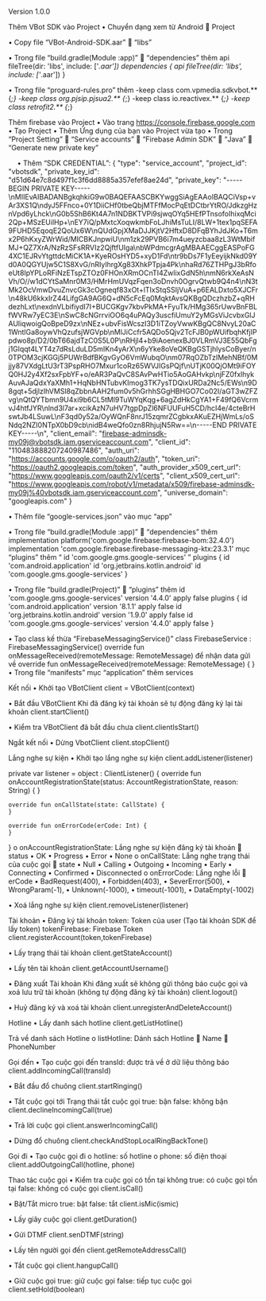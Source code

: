  Version 1.0.0

Thêm VBot SDK vào Project
•	Chuyển dạng xem từ Android  Project
 

•	Copy file “VBot-Android-SDK.aar”  “libs” 
 

•	Trong file “build.gradle(Module :app)”  “dependencies” thêm 
api fileTree(dir: 'libs', include: ['*.aar'])
dependencies {
    api fileTree(dir: 'libs', include: ['*.aar'])
}

•	Trong file “proguard-rules.pro” thêm
-keep class com.vpmedia.sdkvbot.** {*;}
-keep class org.pjsip.pjsua2.** {*;}
-keep class io.reactivex.** {*;}
-keep class retrofit2.** {*;}

Thêm firebase vào Project
•	Vào trang https://console.firebase.google.com
•	Tạo Project 
•	Thêm Ứng dụng của bạn vào Project vừa tạo
•	Trong “Project Setting”  “Service accounts”  “Firebase Admin SDK”  “Java”  “Generate new private key”
 
 
•	Thêm “SDK CREDENTIAL”:
{
  "type": "service_account",
  "project_id": "vbotsdk",
  "private_key_id": "d51d64e7c8d497f1c3f6dd8885a357efef8ae24d",
  "private_key": "-----BEGIN PRIVATE KEY-----\nMIIEvAIBADANBgkqhkiG9w0BAQEFAASCBKYwggSiAgEAAoIBAQCiVsp+vAr3XS1Q\ndyJ5FFnco+0Y1DiiCHf0tbeQbjMTFfMocPqEtDCtbrYtRO/JdkzgHznVpd6yLhck\nG0b5ShB6Kt4A7n1NDBKTVPi9sjwqOYq5HEfPTnsofoIhixqMci2Qp+MSzEUilHp+\nEY7iQ/pMxtcXoqwkmbFoLJhiMsTuLI/8LW+1tex1pqSEFA9FUHD5EqoqE2QoUx6W\nQUdGpjXMaDJJKjtV2HftxD8DFqBYhJdJKo+T6mx2P6hKxyZWrWid/MICBKJnpwiU\nm1zk29PVB6i7m4ueyzcbaa8zL3WtMbifMJ+QZ7XrA/NzRzSFsRRVIz2QjftfUIga\nbWPdmcgrAgMBAAECggEASPoFG4XC1EJRvYtgttdcMiCK1A+KyeROsHYD5+xyD1Fd\ntr9bDs7F1yEeyijkNkd09Yd0A0QGYUjw5C1S8XvG/nRIylhrgXg83XhkPTpja4Pk\nhaRd76ZTHPgJ3bRfoeUt8IpYPLoRFiNzETspZTOz0FHOnXRmOCnTI4ZwlixGdN5h\nmN6rkXeAsNVh/O//w1dCYtSaMnr0M3/HMrHmUVqzFqen3oDnvh0OgrvQtwb9Q4n4\nN3tMk2OcVmwDvuZnvcGk3cOgneqf83xOt+lTIxStqSSIjVuA+p6EALDxto5XJCFr\n48kU6kkxIrZ44LifgGA9AG6Q+dN5cFcEq0MqktAvsQKBgQDczhzbZ+qRHdezhLxt\nexdnVLbifiydI7I+BUCGKgv7kbvPkMA+FyuTk/HMg365rUwvBnFBLfWVRw7yEC3E\nSwC8cNGrrviOO6q4uPAQy3uscfiUmuY2yMGsViJcvbxGlJAUliqwoigQoBpeD9zx\nNEz+ubvFisWcszI3D1iTZoyVwwKBgQC8NvyL20aC1WntlGa8oywVhQzufsjWGVpb\nMlJiCcfr5AQDo5Qjv2TcFJB0pWUifbqhKfjIPpdwo8p/D2/0bT66ajdTzC0S5L0P\nRHjl4+b9iAoenexBJ0VLRmVJ3E55QbFgj1Glqqt4LYT4z7dRsLduLD5mIKn4yArX\n6yYke8oVeQKBgGSTjhlysCoByer/n0TPOM3cjKGGj5PUWrBdfBKgvGyO6VmWubqO\nm07RqOZbTzIMehNBf/0Mjjy87VXdgLtU3rT3PspRHO7Mxur1coRz65WVJIGsPQjf\nUTjK00QjOMt9iFOYQ0HJ2y4Xf2sxFpbYF+o/eAR3PaQvC8SAvPwHTio5AoGAHvkp\njFZ0fxlhykAuvAJaQdxYaXMh1+HqNbHNTubvKImog3TK7ysTDQixURDa2Nc5/EWs\n9D8gqt+5djlzIhVMSl8qZbbnAAH2fum0v5hGrhhSGgHBHGO7Co02I/aGT3wZFZvg\nQtQYTbmn9U4xi9b6CL5tMl9TuWYqKqg+6agZdHkCgYA1+F49fQ6VcrmvJ4htfJYR\nlnd3l7ar+xcikAzN7uHV7tgpDpZl6NFUUFuH5CD/hcI4e/4cteBrHswtJb4LSuwL\nF3qd0y52a/OyWQnF8nrJ15zqmrZCgbkxAKuEZHjWmLs/oSNdq2NZI0NTpX0bD9cb\nidB4weQfo0zn8RhjujN5Rw==\n-----END PRIVATE KEY-----\n",
  "client_email": "firebase-adminsdk-my09j@vbotsdk.iam.gserviceaccount.com",
  "client_id": "110483888207240987486",
  "auth_uri": "https://accounts.google.com/o/oauth2/auth",
  "token_uri": "https://oauth2.googleapis.com/token",
  "auth_provider_x509_cert_url": "https://www.googleapis.com/oauth2/v1/certs",
  "client_x509_cert_url": "https://www.googleapis.com/robot/v1/metadata/x509/firebase-adminsdk-my09j%40vbotsdk.iam.gserviceaccount.com",
  "universe_domain": "googleapis.com"
}


•	Thêm file “google-services.json” vào mục “app”
 

•	Trong file “build.gradle(Module :app)”  “dependencies” thêm
implementation platform('com.google.firebase:firebase-bom:32.4.0')
implementation 'com.google.firebase:firebase-messaging-ktx:23.3.1' 
mục “plugins” thêm “ id 'com.google.gms.google-services' ”
plugins {
    id 'com.android.application'
    id 'org.jetbrains.kotlin.android'
    id 'com.google.gms.google-services'
}

•	Trong file “build.gradle(Project)”  “plugins” thêm
id 'com.google.gms.google-services' version '4.4.0' apply false
plugins {
    id 'com.android.application' version '8.1.1' apply false
    id 'org.jetbrains.kotlin.android' version '1.9.0' apply false
    id 'com.google.gms.google-services' version '4.4.0' apply false
}

•	Tạo class kế thừa “FirebaseMessagingService()” 
class FirebaseService : FirebaseMessagingService()
override fun onMessageReceived(remoteMessage: RemoteMessage) để nhận data gửi về
override fun onMessageReceived(remoteMessage: RemoteMessage) {
}
•	Trong file “manifests” mục “application” thêm services 
<service
    android:name=".FirebaseService"
    android:exported="false"
    android:stopWithTask="false">
    <intent-filter>
        <action android:name="com.google.firebase.MESSAGING_EVENT" />
    </intent-filter>
</service>

Kết nối
•	Khởi tạo VBotClient
client = VBotClient(context)

•	Bắt đầu VBotClient
Khi đã đăng ký tài khoản sẽ tự động đăng ký lại tài khoản
client.startClient()

•	Kiểm tra VBotClient đã bắt đầu chưa
client.clientIsStart()

Ngắt kết nối
•	Dừng VbotClient
client.stopClient()

Lắng nghe sự kiện
•	Khởi tạo lắng nghe sự kiện
client.addListener(listener)
	
private var listener = object : ClientListener() {
    override fun onAccountRegistrationState(status: AccountRegistrationState, reason: String) {
    }

    override fun onCallState(state: CallState) {
    }

    override fun onErrorCode(erCode: Int) {
    }

}
o	onAccountRegistrationState: Lắng nghe sự kiện đăng ký tài khoản
	status
•	OK
•	Progress
•	Error
•	None
o	onCallState: Lắng nghe trạng thái của cuộc gọi
	state
•	Null
•	Calling
•	Outgoing
•	Incoming
•	Early
•	Connecting
•	Confirmed
•	Disconnected
o	onErrorCode: Lắng nghe lỗi
	erCode
•	BadRequest(400),
•	Forbidden(403),
•	SeverError(500),
•	WrongParam(-1),
•	Unknown(-1000),
•	timeout(-1001),
•	DataEmpty(-1002)

•	Xoá lắng nghe sự kiện
client.removeListener(listener)

 
Tài khoản
•	Đăng ký tài khoản
token: Token của user (Tạo tài khoản SDK để lấy token)
tokenFirebase: Firebase Token
client.registerAccount(token,tokenFirebase)

•	Lấy trạng thái tài khoản
client.getStateAccount()

•	Lấy tên tài khoản
client.getAccountUsername()

•	Đăng xuất Tài khoản
Khi đăng xuất sẽ không gửi thông báo cuộc gọi và xoá lưu trữ tài khoản (không tự động đăng ký tài khoản)
client.logout()

•	Huỷ đăng ký và xoá tài khoản 
client.unregisterAndDeleteAccount()

Hotline
•	Lấy danh sách hotline
client.getListHotline()

Trả về danh sách Hotline
o	listHotline: Dánh sách Hotline
	Name
	PhoneNumber

Gọi đến
•	Tạo cuộc gọi đến
transId: được trả về ở dữ liệu thông báo
client.addIncomingCall(transId)

•	Bắt đầu đổ chuông
client.startRinging()

•	Tắt cuộc gọi tới
Trạng thái tắt cuộc gọi
true: bận
false: không bận
client.declineIncomingCall(true)

•	Trả lời cuộc gọi
client.answerIncomingCall()

•	Dừng đổ chuông
client.checkAndStopLocalRingBackTone()

Gọi đi
•	Tạo cuộc gọi đi
o	hotline: số hotline
o	phone: số điện thoại
client.addOutgoingCall(hotline, phone)

Thao tác cuộc gọi
•	Kiểm tra cuộc gọi có tồn tại không
true: có cuộc gọi tồn tại
false: không có cuộc gọi 
client.isCall()

•	Bật/Tắt micro
true: bật
false: tắt
client.isMic(ismic)

•	Lấy giây cuộc gọi
client.getDuration()

•	Gửi DTMF
client.senDTMF(string)

•	Lấy tên người gọi đến
client.getRemoteAddressCall()

•	Tắt cuộc gọi
client.hangupCall()

•	Giữ cuộc gọi
true: giữ cuộc gọi
false: tiếp tục cuộc gọi
client.setHold(boolean)

